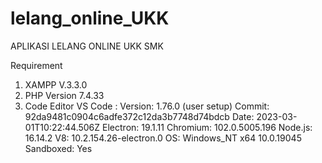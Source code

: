 # lelang_online_UKK

APLIKASI LELANG ONLINE UKK SMK

Requirement
1. XAMPP V.3.3.0
2. PHP Version 7.4.33
3. Code Editor
    VS Code :
    Version: 1.76.0 (user setup)
    Commit: 92da9481c0904c6adfe372c12da3b7748d74bdcb
    Date: 2023-03-01T10:22:44.506Z
    Electron: 19.1.11
    Chromium: 102.0.5005.196
    Node.js: 16.14.2
    V8: 10.2.154.26-electron.0
    OS: Windows_NT x64 10.0.19045
    Sandboxed: Yes

